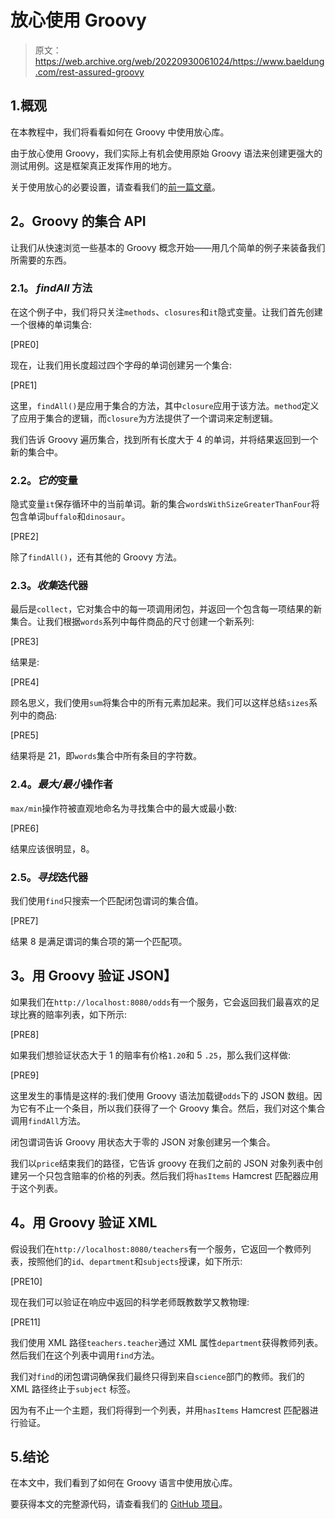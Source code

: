 # 放心使用 Groovy

> 原文：<https://web.archive.org/web/20220930061024/https://www.baeldung.com/rest-assured-groovy>

## 1.概观

在本教程中，我们将看看如何在 Groovy 中使用放心库。

由于放心使用 Groovy，我们实际上有机会使用原始 Groovy 语法来创建更强大的测试用例。这是框架真正发挥作用的地方。

关于使用放心的必要设置，请查看我们的[前一篇文章](/web/20220627093504/https://www.baeldung.com/rest-assured-tutorial)。

## **2。Groovy 的集合 API**

让我们从快速浏览一些基本的 Groovy 概念开始——用几个简单的例子来装备我们所需要的东西。

### **2.1。 *findAll* 方法**

在这个例子中，我们将只关注`methods`、`closures`和`it`隐式变量。让我们首先创建一个很棒的单词集合:

[PRE0]

现在，让我们用长度超过四个字母的单词创建另一个集合:

[PRE1]

这里，`findAll()`是应用于集合的方法，其中`closure`应用于该方法。`method`定义了应用于集合的逻辑，而`closure`为方法提供了一个谓词来定制逻辑。

我们告诉 Groovy 遍历集合，找到所有长度大于 4 的单词，并将结果返回到一个新的集合中。

### **2.2。*它的*变量**

隐式变量`it`保存循环中的当前单词。新的集合`wordsWithSizeGreaterThanFour`将包含单词`buffalo`和`dinosaur`。

[PRE2]

除了`findAll()`，还有其他的 Groovy 方法。

### **2.3。*收集*迭代器**

最后是`collect`，它对集合中的每一项调用闭包，并返回一个包含每一项结果的新集合。让我们根据`words`系列中每件商品的尺寸创建一个新系列:

[PRE3]

结果是:

[PRE4]

顾名思义，我们使用`sum`将集合中的所有元素加起来。我们可以这样总结`sizes`系列中的商品:

[PRE5]

结果将是 21，即`words`集合中所有条目的字符数。

### **2.4。*最大/最小*操作者**

`max/min`操作符被直观地命名为寻找集合中的最大或最小数:

[PRE6]

结果应该很明显，8。

### **2.5。*寻找*迭代器**

我们使用`find`只搜索一个匹配闭包谓词的集合值。

[PRE7]

结果 8 是满足谓词的集合项的第一个匹配项。

## **3。用 Groovy 验证 JSON】**

如果我们在`http://localhost:8080/odds`有一个服务，它会返回我们最喜欢的足球比赛的赔率列表，如下所示:

[PRE8]

如果我们想验证状态大于 1 的赔率有价格`1.20`和 5 `.25`，那么我们这样做:

[PRE9]

这里发生的事情是这样的:我们使用 Groovy 语法加载键`odds`下的 JSON 数组。因为它有不止一个条目，所以我们获得了一个 Groovy 集合。然后，我们对这个集合调用`findAll`方法。

闭包谓词告诉 Groovy 用状态大于零的 JSON 对象创建另一个集合。

我们以`price`结束我们的路径，它告诉 groovy 在我们之前的 JSON 对象列表中创建另一个只包含赔率的价格的列表。然后我们将`hasItems` Hamcrest 匹配器应用于这个列表。

## **4。用 Groovy 验证 XML**

假设我们在`http://localhost:8080/teachers`有一个服务，它返回一个教师列表，按照他们的`id`、`department`和`subjects`授课，如下所示:

[PRE10]

现在我们可以验证在响应中返回的科学老师既教数学又教物理:

[PRE11]

我们使用 XML 路径`teachers.teacher`通过 XML 属性`department`获得教师列表。然后我们在这个列表中调用`find`方法。

我们对`find`的闭包谓词确保我们最终只得到来自`science`部门的教师。我们的 XML 路径终止于`subject` 标签。

因为有不止一个主题，我们将得到一个列表，并用`hasItems` Hamcrest 匹配器进行验证。

## 5.结论

在本文中，我们看到了如何在 Groovy 语言中使用放心库。

要获得本文的完整源代码，请查看我们的 [GitHub 项目](https://web.archive.org/web/20220627093504/https://github.com/eugenp/tutorials/tree/master/testing-modules/rest-assured)。